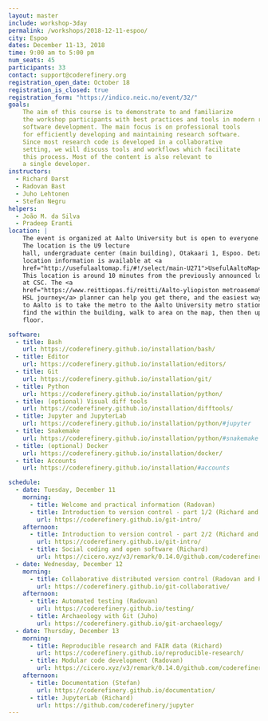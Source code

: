 ```yaml
---
layout: master
include: workshop-3day
permalink: /workshops/2018-12-11-espoo/
city: Espoo
dates: December 11-13, 2018
time: 9:00 am to 5:00 pm
num_seats: 45
participants: 33
contact: support@coderefinery.org
registration_open_date: October 18
registration_is_closed: true
registration_form: "https://indico.neic.no/event/32/"
goals:
    The aim of this course is to demonstrate to and familiarize
    the workshop participants with best practices and tools in modern research
    software development. The main focus is on professional tools
    for efficiently developing and maintaining research software.
    Since most research code is developed in a collaborative
    setting, we will discuss tools and workflows which facilitate
    this process. Most of the content is also relevant to
    a single developer.
instructors:
  - Richard Darst
  - Radovan Bast
  - Juho Lehtonen
  - Stefan Negru
helpers:
  - João M. da Silva
  - Pradeep Eranti
location: |
    The event is organized at Aalto University but is open to everyone. 
    The location is the U9 lecture
    hall, undergraduate center (main building), Otakaari 1, Espoo. Detailed
    location information is available at <a
    href="http://usefulaaltomap.fi/#!/select/main-U271">UsefulAaltoMap</a>.
    This location is around 10 minutes from the previously announced location
    at CSC. The <a
    href="https://www.reittiopas.fi/reitti/Aalto-yliopiston metroasema%2C Espoo%3A%3A60.1846%2C24.82554/Aalto%20undergraduate%20center,%20U271:%20U9%3A%3A60.187119%2C24.82928">
    HSL journey</a> planner can help you get there, and the easiest way to get
    to Aalto is to take the metro to the Aalto University metro station. To
    find the within the building, walk to area on the map, then then up to the second
    floor.

software:
  - title: Bash
    url: https://coderefinery.github.io/installation/bash/
  - title: Editor
    url: https://coderefinery.github.io/installation/editors/
  - title: Git
    url: https://coderefinery.github.io/installation/git/
  - title: Python
    url: https://coderefinery.github.io/installation/python/
  - title: (optional) Visual diff tools
    url: https://coderefinery.github.io/installation/difftools/
  - title: Jupyter and JupyterLab
    url: https://coderefinery.github.io/installation/python/#jupyter
  - title: Snakemake
    url: https://coderefinery.github.io/installation/python/#snakemake
  - title: (optional) Docker
    url: https://coderefinery.github.io/installation/docker/
  - title: Accounts
    url: https://coderefinery.github.io/installation/#accounts

schedule:
  - date: Tuesday, December 11
    morning:
      - title: Welcome and practical information (Radovan)
      - title: Introduction to version control - part 1/2 (Richard and Radovan)
        url: https://coderefinery.github.io/git-intro/
    afternoon:
      - title: Introduction to version control - part 2/2 (Richard and Radovan)
        url: https://coderefinery.github.io/git-intro/
      - title: Social coding and open software (Richard)
        url: https://cicero.xyz/v3/remark/0.14.0/github.com/coderefinery/social-coding/master/talk.md
  - date: Wednesday, December 12
    morning:
      - title: Collaborative distributed version control (Radovan and Richard)
        url: https://coderefinery.github.io/git-collaborative/
    afternoon:
      - title: Automated testing (Radovan)
        url: https://coderefinery.github.io/testing/
      - title: Archaeology with Git (Juho)
        url: https://coderefinery.github.io/git-archaeology/
  - date: Thursday, December 13
    morning:
      - title: Reproducible research and FAIR data (Richard)
        url: https://coderefinery.github.io/reproducible-research/
      - title: Modular code development (Radovan)
        url: https://cicero.xyz/v3/remark/0.14.0/github.com/coderefinery/modular-code-development/master/talk.md
    afternoon:
      - title: Documentation (Stefan)
        url: https://coderefinery.github.io/documentation/
      - title: JupyterLab (Richard)
        url: https://github.com/coderefinery/jupyter
---
```

